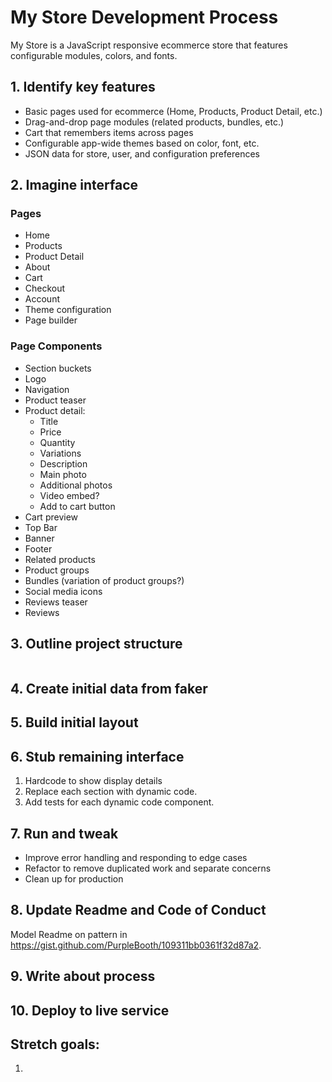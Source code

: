 # My Store Development Process

My Store is a JavaScript responsive ecommerce store that features configurable modules, colors, and fonts.

## 1. Identify key features
* Basic pages used for ecommerce (Home, Products, Product Detail, etc.)
* Drag-and-drop page modules (related products, bundles, etc.)
* Cart that remembers items across pages
* Configurable app-wide themes based on color, font, etc.
* JSON data for store, user, and configuration preferences 

## 2. Imagine interface

### Pages
* Home
* Products
* Product Detail
* About
* Cart
* Checkout
* Account
* Theme configuration
* Page builder

### Page Components
* Section buckets
* Logo
* Navigation
* Product teaser
* Product detail:
  * Title
  * Price
  * Quantity
  * Variations
  * Description
  * Main photo
  * Additional photos
  * Video embed?
  * Add to cart button
* Cart preview
* Top Bar
* Banner
* Footer
* Related products
* Product groups
* Bundles (variation of product groups?)
* Social media icons
* Reviews teaser
* Reviews 

## 3. Outline project structure
```

```

## 4. Create initial data from faker

## 5. Build initial layout

## 6. Stub remaining interface
1. Hardcode to show display details
2. Replace each section with dynamic code.
3. Add tests for each dynamic code component.

## 7. Run and tweak
  - Improve error handling and responding to edge cases
  - Refactor to remove duplicated work and separate concerns
  - Clean up for production

## 8. Update Readme and Code of Conduct
Model Readme on pattern in https://gist.github.com/PurpleBooth/109311bb0361f32d87a2.

## 9. Write about process

## 10. Deploy to live service

## Stretch goals:

1. 